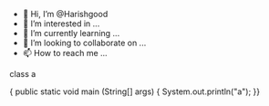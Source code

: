 - 👋 Hi, I’m @Harishgood
- 👀 I’m interested in ...
- 🌱 I’m currently learning ...
- 💞️ I’m looking to collaborate on ...
- 📫 How to reach me ...

<!---
Harishgood/Harishgood is a ✨ special ✨ repository because its `README.md` (this file) appears on your GitHub profile.
You can click the Preview link to take a look at your changes.
--->class a
{
public static void main (String[] args)
{
System.out.println("a");
}}
